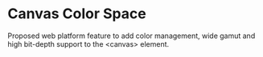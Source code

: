 # Canvas Color Space
Proposed web platform feature to add color management, wide gamut and high bit-depth support to the &lt;canvas&gt; element.
